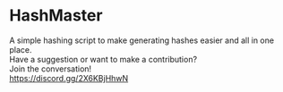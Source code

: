 # HashMaster
A simple hashing script to make generating hashes easier and all in one place.<BR>
Have a suggestion or want to make a contribution?<BR>
Join the conversation!<BR>
https://discord.gg/2X6KBjHhwN<BR>
